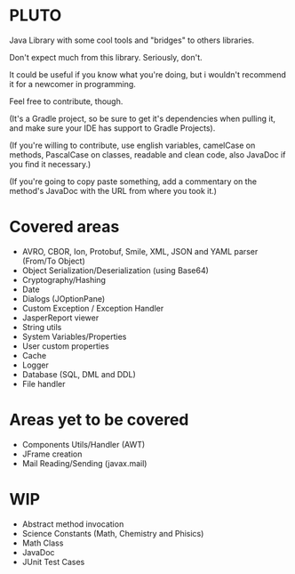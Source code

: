 # PLUTO
Java Library with some cool tools and "bridges" to others libraries.

Don't expect much from this library. Seriously, don't. 

It could be useful if you know what you're doing, but i wouldn't recommend it for a newcomer in programming.

Feel free to contribute, though.

(It's a Gradle project, so be sure to get it's dependencies when pulling it, and make sure your IDE has support to Gradle Projects).

(If you're willing to contribute, use english variables, camelCase on methods, PascalCase on classes, readable and clean code, also JavaDoc if you find it necessary.) 

(If you're going to copy paste something, add a commentary on the method's JavaDoc with the URL from where you took it.)

# Covered areas
* AVRO, CBOR, Ion, Protobuf, Smile, XML, JSON and YAML parser (From/To Object)
* Object Serialization/Deserialization (using Base64)
* Cryptography/Hashing
* Date
* Dialogs (JOptionPane)
* Custom Exception / Exception Handler
* JasperReport viewer
* String utils
* System Variables/Properties
* User custom properties
* Cache
* Logger
* Database (SQL, DML and DDL)
* File handler

# Areas yet to be covered
* Components Utils/Handler (AWT)
* JFrame creation
* Mail Reading/Sending (javax.mail)

# WIP
* Abstract method invocation
* Science Constants (Math, Chemistry and Phisics)
* Math Class
* JavaDoc
* JUnit Test Cases


